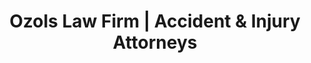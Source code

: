 ---
title: "Ozols Law Firm | Accident & Injury Attorneys"
url: /san-diego/ozols-law-firm-accident-and-injury-attorneys/
shop: supermarket
---